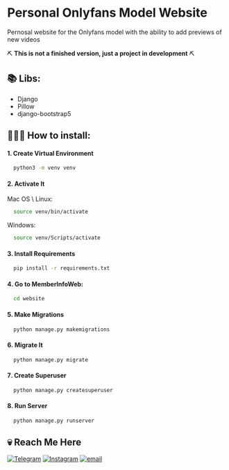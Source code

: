# Personal Onlyfans Model Website

Pernosal website for the Onlyfans model with the ability to add previews of new videos

⛏️ **This is not a finished version, just a project in development** ⛏️

📚 Libs:
-
- Django
- Pillow
- django-bootstrap5



## 👨🏻‍💻 How to install:

#### 1️. Create Virtual Environment
```bash
  python3 -m venv venv
```

#### 2️. Activate It
Mac OS \ Linux:
```bash
  source venv/bin/activate
```
Windows:
```bash
  source venv/Scripts/activate
```

#### 3️. Install Requirements
```bash
  pip install -r requirements.txt
```

#### 4️. Go to MemberInfoWeb:
```bash
  cd website
```

#### 5️. Make Migrations
```bash
  python manage.py makemigrations
```

#### 6️. Migrate It
```bash
  python manage.py migrate
```

#### 7️. Create Superuser
```bash
  python manage.py createsuperuser
```

#### 8️. Run Server
```bash
  python manage.py runserver
```

## 💀 Reach Me Here
[![Telegram](https://img.shields.io/badge/Telegram-blue?style=for-the-badge&logo=telegram&logoColor=white)](https://t.me/ihatemylifebutiluvmoney)
[![Instagram](https://img.shields.io/badge/Instagram-purple?style=for-the-badge&logo=Instagram&logoColor=white)](https://instagram.com/herbalsomml)
[![email](https://img.shields.io/badge/Gmail-D14836?style=for-the-badge&logo=gmail&logoColor=white)](mailto:herbalsomml@gmail.com)